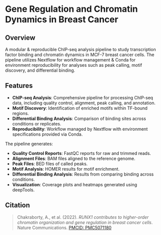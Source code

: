 # Gene Regulation and Chromatin Dynamics in Breast Cancer

## Overview
A modular & reproducible ChIP-seq analysis pipeline to study transcription factor binding and chromatin dynamics in MCF-7 breast cancer cells. The pipeline utilizes Nextflow for workflow management & Conda for environment reproducibility for analyses such as peak calling, motif discovery, and differential binding.

## Features

- **ChIP-seq Analysis**: Comprehensive pipeline for processing ChIP-seq data, including quality control, alignment, peak calling, and annotation.
- **Motif Discovery**: Identification of enriched motifs within TF-bound regions.
- **Differential Binding Analysis**: Comparison of binding sites across conditions or replicates.
- **Reproducibility**: Workflow managed by Nextflow with environment specifications provided via Conda.


The pipeline generates:

- **Quality Control Reports**: FastQC reports for raw and trimmed reads.
- **Alignment Files**: BAM files aligned to the reference genome.
- **Peak Files**: BED files of called peaks.
- **Motif Analysis**: HOMER results for motif enrichment.
- **Differential Binding Analysis**: Results from comparing binding across conditions.
- **Visualization**: Coverage plots and heatmaps generated using deepTools.

## Citation
> Chakraborty, A., et al. (2022). *RUNX1 contributes to higher-order chromatin organization and gene regulation in breast cancer cells*. Nature Communications. [PMCID: PMC5071180](https://www.ncbi.nlm.nih.gov/pmc/articles/PMC5071180/)
